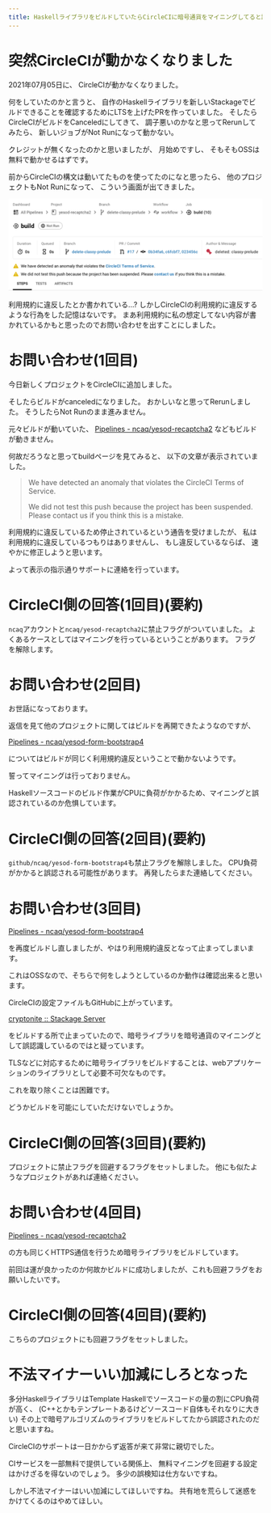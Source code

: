 ```yaml
---
title: HaskellライブラリをビルドしていたらCircleCIに暗号通貨をマイニングしてると誤認されて一時BANされた話
---
```


# 突然CircleCIが動かなくなりました

2021年07月05日に、
CircleCIが動かなくなりました。

何をしていたのかと言うと、
自作のHaskellライブラリを新しいStackageでビルドできることを確認するためにLTSを上げたPRを作っていました。
そしたらCircleCIがビルドをCanceledにしてきて、
調子悪いのかなと思ってRerunしてみたら、
新しいジョブがNot Runになって動かない。

クレジットが無くなったのかと思いましたが、
月始めですし、
そもそもOSSは無料で動かせるはずです。

前からCircleCIの構文は動いてたものを使ってたのになと思ったら、
他のプロジェクトもNot Runになって、
こういう画面が出てきました。

![Not Runの画面](/asset/screenshot-2021-07-07-18-20-37.png)

利用規約に違反したとか書かれている…?
しかしCircleCIの利用規約に違反するような行為をした記憶はないです。
まあ利用規約に私の想定してない内容が書かれているかもと思ったのでお問い合わせを出すことにしました。

# お問い合わせ(1回目)

今日新しくプロジェクトをCircleCIに追加しました。

そしたらビルドがcanceledになりました。
おかしいなと思ってRerunしました。
そうしたらNot Runのまま進みません。

元々ビルドが動いていた、
[Pipelines - ncaq/yesod-recaptcha2](https://app.circleci.com/pipelines/github/ncaq/yesod-recaptcha2)
などもビルドが動きません。

何故だろうなと思ってbuildページを見てみると、
以下の文章が表示されていました。

> We have detected an anomaly that violates the CircleCI Terms of Service.
>
> We did not test this push because the project has been suspended. Please contact us if you think this is a mistake.

利用規約に違反しているため停止されているという通告を受けましたが、
私は利用規約に違反しているつもりはありませんし、
もし違反しているならば、
速やかに修正しようと思います。

よって表示の指示通りサポートに連絡を行っています。

# CircleCI側の回答(1回目)(要約)

`ncaq`アカウントと`ncaq/yesod-recaptcha2`に禁止フラグがついていました。
よくあるケースとしてはマイニングを行っているということがあります。
フラグを解除します。

# お問い合わせ(2回目)

お世話になっております。

返信を見て他のプロジェクトに関してはビルドを再開できたようなのですが、

[Pipelines - ncaq/yesod-form-bootstrap4](https://app.circleci.com/pipelines/github/ncaq/yesod-form-bootstrap4)

についてはビルドが同じく利用規約違反ということで動かないようです。

誓ってマイニングは行っておりません。

Haskellソースコードのビルド作業がCPUに負荷がかかるため、マイニングと誤認されているのか危惧しています。

# CircleCI側の回答(2回目)(要約)

`github/ncaq/yesod-form-bootstrap4`も禁止フラグを解除しました。
CPU負荷がかかると誤認される可能性があります。
再発したらまた連絡してください。

# お問い合わせ(3回目)

[Pipelines - ncaq/yesod-form-bootstrap4](https://app.circleci.com/pipelines/github/ncaq/yesod-form-bootstrap4)

を再度ビルドし直しましたが、やはり利用規約違反となって止まってしまいます。

これはOSSなので、そちらで何をしようとしているのか動作は確認出来ると思います。

CircleCIの設定ファイルもGitHubに上がっています。

[cryptonite :: Stackage Server](https://www.stackage.org/lts-18.1/package/cryptonite-0.29)

をビルドする所で止まっていたので、暗号ライブラリを暗号通貨のマイニングとして誤認識しているのではと疑っています。

TLSなどに対応するために暗号ライブラリをビルドすることは、webアプリケーションのライブラリとして必要不可欠なものです。

これを取り除くことは困難です。

どうかビルドを可能にしていただけないでしょうか。

# CircleCI側の回答(3回目)(要約)

プロジェクトに禁止フラグを回避するフラグをセットしました。
他にも似たようなプロジェクトがあれば連絡ください。

# お問い合わせ(4回目)

[Pipelines - ncaq/yesod-recaptcha2](https://app.circleci.com/pipelines/github/ncaq/yesod-recaptcha2)

の方も同じくHTTPS通信を行うため暗号ライブラリをビルドしています。

前回は運が良かったのか何故かビルドに成功しましたが、これも回避フラグをお願いしたいです。

# CircleCI側の回答(4回目)(要約)

こちらのプロジェクトにも回避フラグをセットしました。

# 不法マイナーいい加減にしろとなった

多分HaskellライブラリはTemplate Haskellでソースコードの量の割にCPU負荷が高く、
(C++とかもテンプレートあるけどソースコード自体もそれなりに大きい)
その上で暗号アルゴリズムのライブラリをビルドしてたから誤認されたのだと思いますね。

CircleCIのサポートは一日かからず返答が来て非常に親切でした。

CIサービスを一部無料で提供している関係上、
無料マイニングを回避する設定はかけざるを得ないのでしょう。
多少の誤検知は仕方ないですね。

しかし不法マイナーはいい加減にしてほしいですね。
共有地を荒らして迷惑をかけてくるのはやめてほしい。
